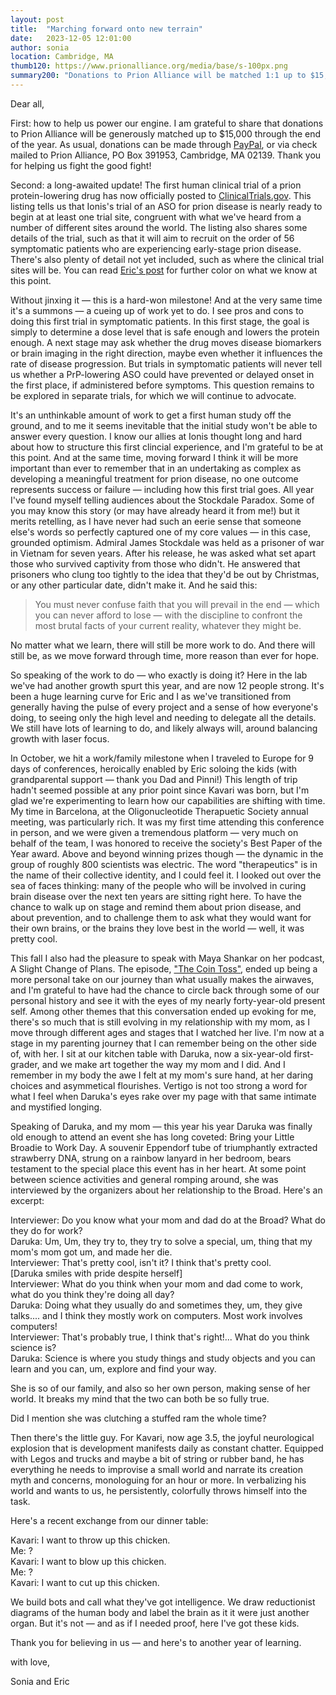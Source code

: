 ```yaml
---
layout: post
title:  "Marching forward onto new terrain"
date:   2023-12-05 12:01:00
author: sonia
location: Cambridge, MA
thumb120: https://www.prionalliance.org/media/base/s-100px.png
summary200: "Donations to Prion Alliance will be matched 1:1 up to $15,000 through the end of the year!"
---
```


Dear all,

First: how to help us power our engine. I am grateful to share that donations to Prion Alliance will be generously matched up to $15,000 through the end of the year. As usual, donations can be made through [PayPal](https://www.prionalliance.org/donate/), or via check mailed to Prion Alliance, PO Box 391953, Cambridge, MA 02139. Thank you for helping us fight the good fight!

Second: a long-awaited update! The first human clinical trial of a prion protein-lowering drug has now officially posted to [ClinicalTrials.gov](https://clinicaltrials.gov/study/NCT06153966). This listing tells us that Ionis's trial of an ASO for prion disease is nearly ready to begin at at least one trial site, congruent with what we've heard from a number of different sites around the world. The listing also shares some details of the trial, such as that it will aim to recruit on the order of 56 symptomatic patients who are experiencing early-stage prion disease. There's also plenty of detail not yet included, such as where the clinical trial sites will be. You can read [Eric's post](https://www.cureffi.org/2023/12/04/first-details-of-ionis-trial-disclosed/) for further color on what we know at this point.

Without jinxing it &mdash; this is a hard-won milestone! And at the very same time it's a summons &mdash; a cueing up of work yet to do. I see pros and cons to doing this first trial in symptomatic patients. In this first stage, the goal is simply to determine a dose level that is safe enough and lowers the protein enough. A next stage may ask whether the drug moves disease biomarkers or brain imaging in the right direction, maybe even whether it influences the rate of disease progression. But trials in symptomatic patients will never tell us whether a PrP-lowering ASO could have prevented or delayed onset in the first place, if administered before symptoms. This question remains to be explored in separate trials, for which we will continue to advocate. 

It's an unthinkable amount of work to get a first human study off the ground, and to me it seems inevitable that the initial study won't be able to answer every question. I know our allies at Ionis thought long and hard about how to structure this first clincial experience, and I'm grateful to be at this point. And at the same time, moving forward I think it will be more important than ever to remember that in an undertaking as complex as developing a meaningful treatment for prion disease, no one outcome represents success or failure &mdash; including how this first trial goes. All year I've found myself telling audiences about the Stockdale Paradox. Some of you may know this story (or may have already heard it from me!) but it merits retelling, as I have never had such an eerie sense that someone else's words so perfectly captured one of my core values &mdash; in this case, grounded optimism. Admiral James Stockdale was held as a prisoner of war in Vietnam for seven years. After his release, he was asked what set apart those who survived captivity from those who didn't. He answered that prisoners who clung too tightly to the idea that they'd be out by Christmas, or any other particular date, didn't make it. And he said this: 

> You must never confuse faith that you will prevail in the end — which you can never afford to lose — with the discipline to confront the most brutal facts of your current reality, whatever they might be.

No matter what we learn, there will still be more work to do. And there will still be, as we move forward through time, more reason than ever for hope.

So speaking of the work to do &mdash; who exactly is doing it? Here in the lab we've had another growth spurt this year, and are now 12 people strong. It's been a huge learning curve for Eric and I as we've transitioned from generally having the pulse of every project and a sense of how everyone's doing, to seeing only the high level and needing to delegate all the details. We still have lots of learning to do, and likely always will, around balancing growth with laser focus.

In October, we hit a work/family milestone when I traveled to Europe for 9 days of conferences, heroically enabled by Eric soloing the kids (with grandparental support &mdash; thank you Dad and Pinni!) This length of trip hadn't seemed possible at any prior point since Kavari was born, but I'm glad we're experimenting to learn how our capabilities are shifting with time. My time in Barcelona, at the Oligonucleotide Therapuetic Society annual meeting, was particularly rich. It was my first time attending this conference in person, and we were given a tremendous platform &mdash; very much on behalf of the team, I was honored to receive the society's Best Paper of the Year award. Above and beyond winning prizes though &mdash; the dynamic in the group of roughly 800 scientists was electric. The word "therapeutics" is in the name of their collective identity, and I could feel it. I looked out over the sea of faces thinking: many of the people who will be involved in curing brain disease over the next ten years are sitting right here. To have the chance to walk up on stage and remind them about prion disease, and about prevention, and to challenge them to ask what they would want for their own brains, or the brains they love best in the world &mdash; well, it was pretty cool.

This fall I also had the pleasure to speak with Maya Shankar on her podcast, A Slight Change of Plans. The episode, ["The Coin Toss"](https://www.pushkin.fm/podcasts/a-slight-change-of-plans/the-coin-toss), ended up being a more personal take on our journey than what usually makes the airwaves, and I'm grateful to have had the chance to circle back through some of our personal history and see it with the eyes of my nearly forty-year-old present self. Among other themes that this conversation ended up evoking for me, there's so much that is still evolving in my relationship with my mom, as I move through different ages and stages that I watched her live. I'm now at a stage in my parenting journey that I can remember being on the other side of, with her. I sit at our kitchen table with Daruka, now a six-year-old first-grader, and we make art together the way my mom and I did. And I remember in my body the awe I felt at my mom's sure hand, at her daring choices and asymmetical flourishes. Vertigo is not too strong a word for what I feel when Daruka's eyes rake over my page with that same intimate and mystified longing.

Speaking of Daruka, and my mom &mdash; this year his year Daruka was finally old enough to attend an event she has long coveted: Bring your Little Broadie to Work Day. A souvenir Eppendorf tube of triumphantly extracted strawberry DNA, strung on a rainbow lanyard in her bedroom, bears testament to the special place this event has in her heart. At some point between science activities and general romping around, she was interviewed by the organizers about her relationship to the Broad. Here's an excerpt:

Interviewer: Do you know what your mom and dad do at the Broad? What do they do for work?   
Daruka: Um, Um, they try to, they try to solve a special, um, thing that my mom's mom got um, and made her die.   
Interviewer: That's pretty cool, isn't it? I think that's pretty cool.  
\[Daruka smiles with pride despite herself\]  
Interviewer: What do you think when your mom and dad come to work, what do you think they're doing all day?  
Daruka: Doing what they usually do and sometimes they, um, they give talks.... and I think they mostly work on computers. Most work involves computers!  
Interviewer: That's probably true, I think that's right!... What do you think science is?   
Daruka: Science is where you study things and study objects and you can learn and you can, um, explore and find your way.  

She is so of our family, and also so her own person, making sense of her world. It breaks my mind that the two can both be so fully true.

Did I mention she was clutching a stuffed ram the whole time? 

Then there's the little guy. For Kavari, now age 3.5, the joyful neurological explosion that is development manifests daily as constant chatter. Equipped with Legos and trucks and maybe a bit of string or rubber band, he has everything he needs to improvise a small world and narrate its creation myth and concerns, monologuing for an hour or more. In verbalizing his world and wants to us, he persistently, colorfully throws himself into the task.

Here's a recent exchange from our dinner table:

Kavari: I want to throw up this chicken.  
Me: ?  
Kavari: I want to blow up this chicken.  
Me: ?  
Kavari: I want to cut up this chicken.  

We build bots and call what they've got intelligence. We draw reductionist diagrams of the human body and label the brain as it it were just another organ. But it's not &mdash; and as if I needed proof, here I've got these kids.

Thank you for believing in us &mdash; and here's to another year of learning.

with love,

Sonia and Eric























